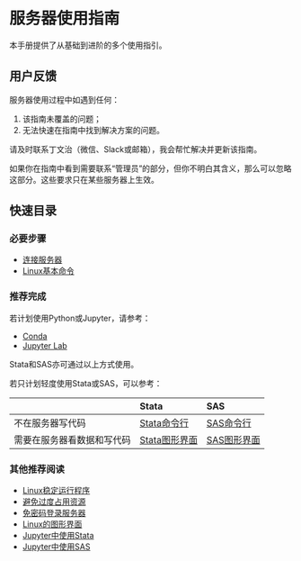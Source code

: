 # 服务器使用指南

本手册提供了从基础到进阶的多个使用指引。

## 用户反馈

服务器使用过程中如遇到任何：

1. 该指南未覆盖的问题；
2. 无法快速在指南中找到解决方案的问题。

请及时联系丁文治（微信、Slack或邮箱），我会帮忙解决并更新该指南。

如果你在指南中看到需要联系“管理员”的部分，但你不明白其含义，那么可以忽略这部分。这些要求只在某些服务器上生效。



## 快速目录

### 必要步骤

- [连接服务器](/01-connect/win/)
- [Linux基本命令](/08-linux/basic/)

### 推荐完成

若计划使用Python或Jupyter，请参考：

- [Conda](/02-conda/install/)
- [Jupyter Lab](/03-jupyter/install)

Stata和SAS亦可通过以上方式使用。

若只计划轻度使用Stata或SAS，可以参考：

||Stata|SAS|
|:-|:-|:-|
|不在服务器写代码|[Stata命令行](/04-stata/command-line)|[SAS命令行](/05-sas/command-line)|
|需要在服务器看数据和写代码|[Stata图形界面](/04-stata/gui)|[SAS图形界面](/05-sas/gui)|

### 其他推荐阅读

- [Linux稳定运行程序](/08-linux/screen/)
- [避免过度占用资源](/08-linux/smem/)
- [免密码登录服务器](/08-linux/pubkey/)
- [Linux的图形界面](/08-linux/gui)
- [Jupyter中使用Stata](/04-stata/jupyter/)
- [Jupyter中使用SAS](/05-sas/jupyter/)

